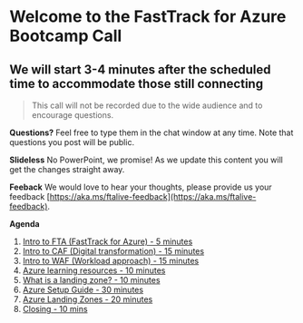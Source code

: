 # Welcome to the FastTrack for Azure Bootcamp Call

## We will start 3-4 minutes after the scheduled time to accommodate those still connecting

> This call will not be recorded due to the wide audience and to encourage questions.

**Questions?** Feel free to type them in the chat window at any time. Note that questions you post will be public. 

**Slideless** No PowerPoint, we promise! As we update this content you will get the changes straight away.

**Feeback** We would love to hear your thoughts, please provide us your feedback [https://aka.ms/ftalive-feedback](https://aka.ms/ftalive-feedback).

**Agenda**
1. [Intro to FTA (FastTrack for Azure) - 5 minutes](./introfta.md)
1. [Intro to CAF (Digital transformation) - 15 minutes](./introcaf.md)
1. [Intro to WAF (Workload approach) - 15 minutes](./introwaf.md)
1. [Azure learning resources - 10 minutes](./learningresources.md)
1. [What is a landing zone? - 10 minutes](./landingzones.md)
1. [Azure Setup Guide - 30 minutes](./setupguide.md)
1. [Azure Landing Zones - 20 minutes](./azurelandingzones.md)
1. [Closing - 10 mins](./closing.md)